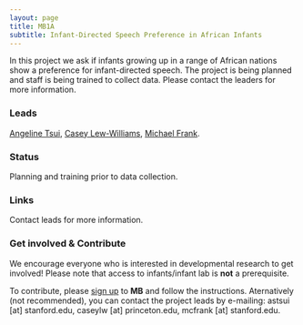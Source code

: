 ```yaml
---
layout: page
title: MB1A
subtitle: Infant-Directed Speech Preference in African Infants
---
```


<!--
To-do:
- news release?
- Short description of the study (justification, methods, results WITH images/plots)
  - model: https://manyprimates.github.io/pilot/
- add Contributors (header)
-->

<div class="flourish-embed" data-src="visualisation/2488103" style="float: right;" data-url="https://flo.uri.sh/visualisation/2488103/embed"><script src="https://public.flourish.studio/resources/embed.js"></script></div>

In this project we ask if infants growing up in a range of African nations show a preference for infant-directed speech. The project is being planned and staff is being trained to collect data. Please contact the leaders for more information.


### Leads

[Angeline Tsui](https://psychology.stanford.edu/people/angeline-sin-mei-tsui), [Casey Lew-Williams](https://psych.princeton.edu/person/casey-lew-williams), [Michael Frank]( https://web.stanford.edu/~mcfrank/).

### Status

Planning and training prior to data collection.

### Links

Contact leads for more information.   

<!--
* **Materials, Protocols, and Documentation**: [MB1B-OSF](https://osf.io/zauhq/).
* **Data and code**: [MB1B-GitHub](https://github.com/manybabies/mb1b-analysis-public).
* **Listserv**: [join here](https://mailman.stanford.edu/mailman/listinfo/manybabies1).   
-->

### Get involved & Contribute

We encourage everyone who is interested in developmental research to get involved! Please note that access to infants/infant lab is **not** a prerequisite.  

To contribute, please [sign up]({{site.baseurl}}/sign_up_log_in/) to **MB** and follow the instructions. Aternatively (not recommended), you can contact the project leads by e-mailing: astsui [at] stanford.edu, caseylw [at] princeton.edu, mcfrank [at] stanford.edu.

<!--
### Publications

**News release**: See also the news releases by
-->
